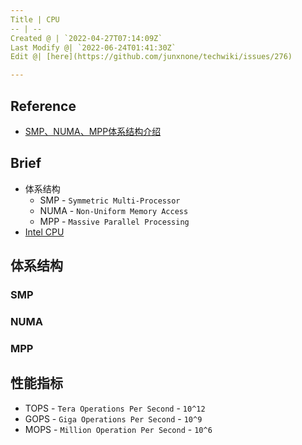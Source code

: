 ```yaml
---
Title | CPU
-- | --
Created @ | `2022-04-27T07:14:09Z`
Last Modify @| `2022-06-24T01:41:30Z`
Edit @| [here](https://github.com/junxnone/techwiki/issues/276)

---
```

## Reference
- [SMP、NUMA、MPP体系结构介绍](https://www.cnblogs.com/yubo/archive/2010/04/23/1718810.html)

## Brief
- 体系结构
  - SMP - `Symmetric Multi-Processor`
  - NUMA - `Non-Uniform Memory Access`
  - MPP - `Massive Parallel Processing`
- [Intel CPU](/Intel_CPU)

## 体系结构
### SMP

### NUMA

### MPP

## 性能指标
- TOPS - `Tera Operations Per Second` - `10^12`
- GOPS - `Giga Operations Per Second` - `10^9`
- MOPS - `Million Operation Per Second` - `10^6`
